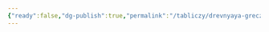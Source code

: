 ```yaml
---
{"ready":false,"dg-publish":true,"permalink":"/tabliczy/drevnyaya-grecziya/otdyhayushhij-satir/","dgPassFrontmatter":true}
---
```



